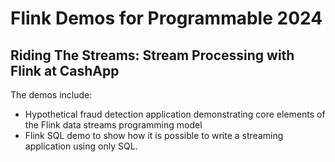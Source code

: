# Flink Demos for Programmable 2024
## Riding The Streams: Stream Processing with Flink at CashApp

The demos include:
* Hypothetical fraud detection application demonstrating core elements of the Flink data streams programming model
* Flink SQL demo to show how it is possible to write a streaming application using only SQL.
